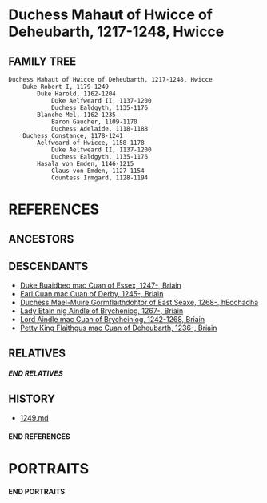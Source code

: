 # Duchess Mahaut of Hwicce of Deheubarth, 1217-1248, Hwicce

## FAMILY TREE 
```
Duchess Mahaut of Hwicce of Deheubarth, 1217-1248, Hwicce
    Duke Robert I, 1179-1249    
        Duke Harold, 1162-1204
            Duke Aelfweard II, 1137-1200
            Duchess Ealdgyth, 1135-1176
        Blanche Mel, 1162-1235
            Baron Gaucher, 1109-1170
            Duchess Adelaide, 1118-1188
    Duchess Constance, 1178-1241
        Aelfweard of Hwicce, 1158-1178
            Duke Aelfweard II, 1137-1200
            Duchess Ealdgyth, 1135-1176
        Hasala von Emden, 1146-1215
            Claus von Emden, 1127-1154
            Countess Irmgard, 1128-1194
```

# REFERENCES

## ANCESTORS

## DESCENDANTS
* [Duke Buaidbeo mac Cuan of Essex, 1247-, Briain](buaidbeo_mac_cuan_1247.md)
* [Earl Cuan mac Cuan of Derby, 1245-, Briain](cuan_mac_cuan_1245.md)
* [Duchess Mael-Muire Gormflaithdohtor of East Seaxe, 1268-, hEochadha](mael-muire_gormflaithdohtor_1268.md)
* [Lady Etain nig Aindle of Brycheniog, 1267-, Briain](etain_nig_aindle_1267.md)
* [Lord Aindle mac Cuan of Brycheiniog, 1242-1268, Briain](aindle_mac_cuan_1242.md)
* [Petty King Flaithgus mac Cuan of Deheubarth, 1236-, Briain](flaithgus_mac_cuan_1236.md)

## RELATIVES

##### END RELATIVES 
## HISTORY
* [1249.md](../h/1249.md)

#### END REFERENCES

# PORTRAITS

#### END PORTRAITS

